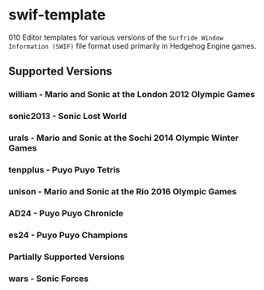 # swif-template
010 Editor templates for various versions of the `Surfride Window Information (SWIF)` file format used primarily in Hedgehog Engine games.
 
## Supported Versions
### william - Mario and Sonic at the London 2012 Olympic Games
### sonic2013 - Sonic Lost World
### urals - Mario and Sonic at the Sochi 2014 Olympic Winter Games
### tenpplus - Puyo Puyo Tetris
### unison - Mario and Sonic at the Rio 2016 Olympic Games
### AD24 - Puyo Puyo Chronicle
### es24 - Puyo Puyo Champions

### Partially Supported Versions
### wars - Sonic Forces
